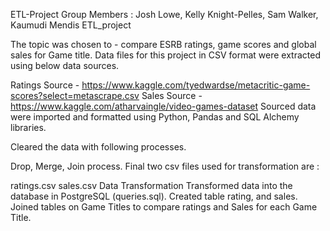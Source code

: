 ETL-Project
Group Members : Josh Lowe, Kelly Knight-Pelles, Sam Walker, Kaumudi Mendis
ETL_project

The topic was chosen to - compare ESRB ratings, game scores and global sales for Game title.
Data files for this project in CSV format were extracted using below data sources.

  Ratings Source  - https://www.kaggle.com/tyedwardse/metacritic-game-scores?select=metascrape.csv
  Sales Source    - https://www.kaggle.com/atharvaingle/video-games-dataset
Sourced data were imported and formatted using Python, Pandas and SQL Alchemy libraries.

Cleared the data with following processes.

Drop,
Merge,
Join process.
Final two csv files used for transformation are :

ratings.csv
sales.csv
Data Transformation
Transformed data into the database in PostgreSQL (queries.sql).
Created table rating, and sales.
Joined tables on Game Titles to compare ratings and Sales for each Game Title.
